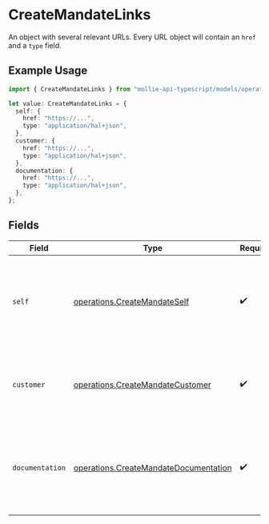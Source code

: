 # CreateMandateLinks

An object with several relevant URLs. Every URL object will contain an `href` and a `type` field.

## Example Usage

```typescript
import { CreateMandateLinks } from "mollie-api-typescript/models/operations";

let value: CreateMandateLinks = {
  self: {
    href: "https://...",
    type: "application/hal+json",
  },
  customer: {
    href: "https://...",
    type: "application/hal+json",
  },
  documentation: {
    href: "https://...",
    type: "application/hal+json",
  },
};
```

## Fields

| Field                                                                                          | Type                                                                                           | Required                                                                                       | Description                                                                                    |
| ---------------------------------------------------------------------------------------------- | ---------------------------------------------------------------------------------------------- | ---------------------------------------------------------------------------------------------- | ---------------------------------------------------------------------------------------------- |
| `self`                                                                                         | [operations.CreateMandateSelf](../../models/operations/createmandateself.md)                   | :heavy_check_mark:                                                                             | In v2 endpoints, URLs are commonly represented as objects with an `href` and `type` field.     |
| `customer`                                                                                     | [operations.CreateMandateCustomer](../../models/operations/createmandatecustomer.md)           | :heavy_check_mark:                                                                             | The API resource URL of the [customer](get-customer) that this mandate belongs to.             |
| `documentation`                                                                                | [operations.CreateMandateDocumentation](../../models/operations/createmandatedocumentation.md) | :heavy_check_mark:                                                                             | In v2 endpoints, URLs are commonly represented as objects with an `href` and `type` field.     |
